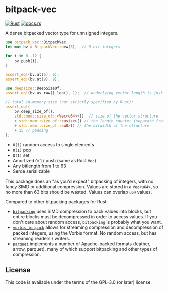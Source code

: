 # bitpack-vec

[![Rust](https://github.com/RyanMarcus/bitpack-vec/actions/workflows/rust.yml/badge.svg)](https://github.com/RyanMarcus/bitpack-vec/actions/workflows/rust.yml) [![docs.rs](https://img.shields.io/docsrs/bitpack-vec/latest)](https://docs.rs/bitpack-vec/)

A dense bitpacked vector type for unnsigned integers.

```rust
use bitpack_vec::BitpackVec;
let mut bv = BitpackVec::new(5);  // 5-bit integers

for i in 0..12 {
    bv.push(i);
}

assert_eq!(bv.at(6), 6);
assert_eq!(bv.at(9), 9);

use deepsize::DeepSizeOf;
assert_eq!(bv.as_raw().len(), 1);  // underlying vector length is just 1 (60 bits)

// total in-memory size (not strictly specified by Rust):
assert_eq!(
    bv.deep_size_of(), 
    std::mem::size_of::<Vec<u64>>()  // size of the vector structure
    + std::mem::size_of::<usize>() // the length counter (separate from the Vec's)
    + std::mem::size_of::<u8>() // the bitwidth of the structure
    + 15 // padding
);
```

* `O(1)` random access to single elements
* `O(1)` pop
* `O(1)` set
* Amortized `O(1)` push (same as Rust `Vec`)
* Any bitlength from 1 to 63
* Serde serializable

This package does an "as you'd expect" bitpacking of integers, with no fancy SIMD or additional compression. Values are stored in a `Vec<u64>`, so no more than 63 bits should be wasted. Values can overlap `u64` values.

Compared to other bitpacking packages for Rust:

* [`bitpacking`](https://docs.rs/bitpacking/latest/bitpacking/) uses SIMD compression to pack values into blocks, but entire blocks must be decompressed in order to access values. If you don't care about random access, `bitpacking` is probably what you want.
* [`vorbis_bitpack`](https://docs.rs/vorbis_bitpack/latest/vorbis_bitpack/) allows for streaming compression and decompression of packed integers, using the Vorbis format. No random access, but has streaming readers / writers.
* [`parquet`](https://docs.rs/parquet) implements a number of Apache-backed formats (feather, arrow, parquet), many of which support bitpacking and other types of compression.

## License

This code is available under the terms of the GPL-3.0 (or later) license.
